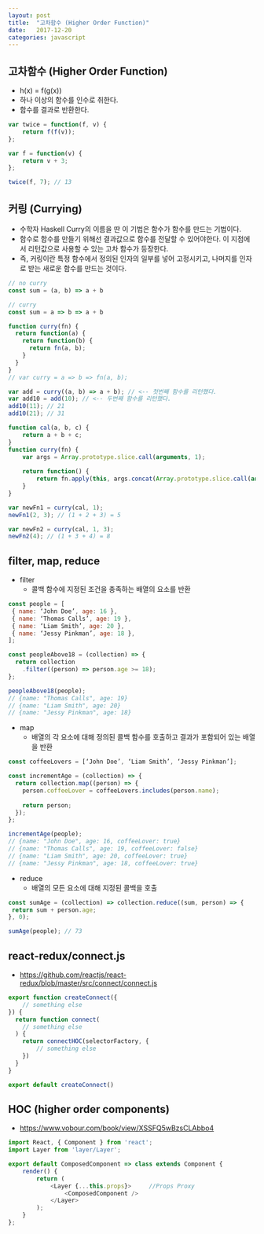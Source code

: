 ```yaml
---
layout: post
title:  "고차함수 (Higher Order Function)"
date:   2017-12-20
categories: javascript
---
```


## 고차함수 (Higher Order Function)
* h(x) = f(g(x))
* 하나 이상의 함수를 인수로 취한다.
* 함수를 결과로 반환한다.

```javascript
var twice = function(f, v) {
    return f(f(v));
};

var f = function(v) {
    return v + 3;
};

twice(f, 7); // 13
```

## 커링 (Currying)
* 수학자 Haskell Curry의 이름을 딴 이 기법은 함수가 함수를 만드는 기법이다. 
* 함수로 함수를 만들기 위해선 결과값으로 함수를 전달할 수 있어야한다. 이 지점에서 리턴값으로 사용할 수 있는 고차 함수가 등장한다.
* 즉, 커링이란 특정 함수에서 정의된 인자의 일부를 넣어 고정시키고, 나머지를 인자로 받는 새로운 함수를 만드는 것이다.

```javascript
// no curry
const sum = (a, b) => a + b

// curry
const sum = a => b => a + b
```
```javascript
function curry(fn) {
  return function(a) {
    return function(b) {
      return fn(a, b);
    }
  }
}
// var curry = a => b => fn(a, b);

var add = curry((a, b) => a + b); // <-- 첫번째 함수를 리턴했다.
var add10 = add(10); // <-- 두번째 함수를 리턴했다.
add10(11); // 21
add10(21); // 31
```

```javascript
function cal(a, b, c) {
    return a + b + c;
}
function curry(fn) {
    var args = Array.prototype.slice.call(arguments, 1);
    
    return function() { 
        return fn.apply(this, args.concat(Array.prototype.slice.call(arguments, 0)));
    }
}

var newFn1 = curry(cal, 1);
newFn1(2, 3); // (1 + 2 + 3) = 5

var newFn2 = curry(cal, 1, 3);
newFn2(4); // (1 + 3 + 4) = 8
```

## filter, map, reduce

* filter
  * 콜백 함수에 지정된 조건을 충족하는 배열의 요소를 반환

```javascript
const people = [
 { name: ‘John Doe’, age: 16 },
 { name: ‘Thomas Calls’, age: 19 },
 { name: ‘Liam Smith’, age: 20 },
 { name: ‘Jessy Pinkman’, age: 18 },
];

const peopleAbove18 = (collection) => {
  return collection
    .filter((person) => person.age >= 18);
};

peopleAbove18(people);
// {name: "Thomas Calls", age: 19}
// {name: "Liam Smith", age: 20}
// {name: "Jessy Pinkman", age: 18}
```

* map
  * 배열의 각 요소에 대해 정의된 콜백 함수를 호출하고 결과가 포함되어 있는 배열을 반환

```javascript
const coffeeLovers = [‘John Doe’, ‘Liam Smith’, ‘Jessy Pinkman’];

const incrementAge = (collection) => {
  return collection.map((person) => {
    person.coffeeLover = coffeeLovers.includes(person.name);
 
    return person;
  });
};

incrementAge(people);
// {name: "John Doe", age: 16, coffeeLover: true}
// {name: "Thomas Calls", age: 19, coffeeLover: false}
// {name: "Liam Smith", age: 20, coffeeLover: true}
// {name: "Jessy Pinkman", age: 18, coffeeLover: true}
```

* reduce
  * 배열의 모든 요소에 대해 지정된 콜백을 호출

```javascript
const sumAge = (collection) => collection.reduce((sum, person) => {
 return sum + person.age;
}, 0);

sumAge(people); // 73
```

## react-redux/connect.js
* https://github.com/reactjs/react-redux/blob/master/src/connect/connect.js

```javascript
export function createConnect({
    // something else
}) {
  return function connect(
    // something else
  ) {
    return connectHOC(selectorFactory, {
        // something else
    })
  }
}

export default createConnect()
```

## HOC (higher order components)
* https://www.vobour.com/book/view/XSSFQ5wBzsCLAbbo4

```javascript
import React, { Component } from 'react';
import Layer from 'layer/Layer';

export default ComposedComponent => class extends Component {
    render() {
        return (
            <Layer {...this.props}>     //Props Proxy
                <ComposedComponent />
            </Layer>
        );
    }
};
```